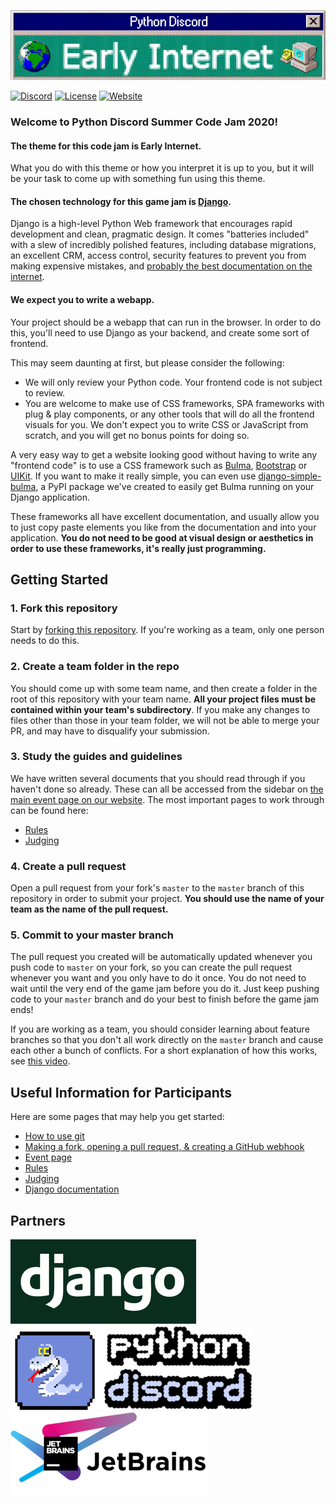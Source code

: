 [![Early Internet Theme Banner](early_internet_banner.png)](#)

[![Discord](https://img.shields.io/static/v1?label=Python%20Discord&logo=discord&message=%3E40k%20members&color=%237289DA&logoColor=white)](https://discord.gg/2B963hn)
[![License](https://img.shields.io/github/license/python-discord/bot)](LICENSE)
[![Website](https://img.shields.io/badge/website-visit-brightgreen)](https://pythondiscord.com)

### Welcome to Python Discord Summer Code Jam 2020!

#### The theme for this code jam is **Early Internet**.

What you do with this theme or how you interpret it is up to you, but it will be your task to come up with something fun using this theme.

#### The chosen technology for this game jam is [Django](https://www.djangoproject.com/).

Django is a high-level Python Web framework that encourages rapid development and clean, pragmatic design. It comes "batteries included" with a slew of incredibly polished features, including database migrations, an excellent CRM, access control, security features to prevent you from making expensive mistakes, and [probably the best documentation on the internet](https://docs.djangoproject.com/en/3.0/).

#### We expect you to write a webapp.

Your project should be a webapp that can run in the browser. In order to do this, you'll need to use Django as your backend, and create some sort of frontend.

This may seem daunting at first, but please consider the following:
- We will only review your Python code. Your frontend code is not subject to review.
- You are welcome to make use of CSS frameworks, SPA frameworks with plug & play components, or any other tools that will do all the frontend visuals for you. We don't expect you to write CSS or JavaScript from scratch, and you will get no bonus points for doing so.

A very easy way to get a website looking good without having to write any "frontend code" is to use a CSS framework such as [Bulma](https://bulma.io/), [Bootstrap](https://getbootstrap.com/) or [UIKit](https://getuikit.com/). If you want to make it really simple, you can even use [django-simple-bulma](https://github.com/python-discord/django-simple-bulma), a PyPI package we've created to easily get Bulma running on your Django application.

These frameworks all have excellent documentation, and usually allow you to just copy paste elements you like from the documentation and into your application. **You do not need to be good at visual design or aesthetics in order to use these frameworks, it's really just programming.**

## Getting Started

### 1. Fork this repository

Start by [forking this repository](https://github.com/python-discord/summer-code-jam-2020/fork). If you're working as a team, only one person needs to do this.

### 2. Create a team folder in the repo

You should come up with some team name, and then create a folder in the root of this repository with your team name. **All your project files must be contained within your team's subdirectory**. If you make any changes to files other than those in your team folder, we will not be able to merge your PR, and may have to disqualify your submission.

### 3. Study the guides and guidelines

We have written several documents that you should read through if you haven't done so already. These can all be accessed from the sidebar on [the main event page on our website](https://pythondiscord.com/pages/code-jams/code-jam-7/). The most important pages to work through can be found here:

- [Rules](#)
- [Judging](https://pythondiscord.com/pages/code-jams/judging/)

### 4. Create a pull request

Open a pull request from your fork's `master` to the `master` branch of this repository in order to submit your project. **You should use the name of your team as the name of the pull request.**

### 5. Commit to your master branch

The pull request you created will be automatically updated whenever you push code to `master` on your fork, so you can create the pull request whenever you want and you only have to do it once. You do not need to wait until the very end of the game jam before you do it. Just keep pushing code to your `master` branch and do your best to finish before the game jam ends!

If you are working as a team, you should consider learning about feature branches so that you don't all work directly on the `master` branch and cause each other a bunch of conflicts. For a short explanation of how this works, see [this video](https://www.youtube.com/watch?v=j7YDbrS9I48).

## Useful Information for Participants

Here are some pages that may help you get started:

- [How to use git](https://pythondiscord.com/pages/code-jams/using-git/)
- [Making a fork, opening a pull request, & creating a GitHub webhook](https://pythondiscord.com/pages/code-jams/pull-request/)
- [Event page](https://pythondiscord.com/pages/code-jams/code-jam-7/)
- [Rules](#)
- [Judging](https://pythondiscord.com/pages/code-jams/judging/)
- [Django documentation](https://docs.djangoproject.com/en/3.0/)

## Partners

[![django](django_logo.png)](https://www.djangoproject.com/) [![pydis](early_pydis_logo.png)](https://pythondiscord.com) [![jetbrains](jetbrains_logo.png)](https://jetbrains.com)

